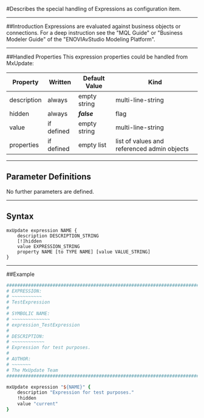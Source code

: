 <!--
 *
 *  This file is part of MxUpdate <http://www.mxupdate.org>.
 *
 *  MxUpdate is a deployment tool for a PLM platform to handle
 *  administration objects as single update files (configuration item).
 *
 *  Copyright (C) 2008-2016 The MxUpdate Team
 *
 *  The Manual of MxUpdate is licensed under a CC BY-NC-SA 4.0 license
 *  (Creative Commons Attribution-NonCommercial-ShareAlike 4.0 
 *  International 4.0 license).
 *
 *  You should have received a copy of the license along with this
 *  work. If not, see <http://creativecommons.org/licenses/by-nc-sa/4.0/>.
 *
-->

#Describes the special handling of Expressions as configuration item.

----
##Introduction
Expressions are evaluated against business objects or connections. For a deep
instruction see the "MQL Guide" or "Business Modeler Guide" of the
"ENOVIAvStudio Modeling Platform".

----
##Handled Properties
This expression properties could be handled from MxUpdate:

Property    | Written            | Default Value | Kind
------------|--------------------|---------------|----
description | always             | empty string  | multi-line-string
hidden      | always             | ***false***   | flag
value       | if defined         | empty string  | multi-line-string
properties  | if defined         | empty list    | list of values and referenced admin objects


----
## Parameter Definitions
No further parameters are defined.

----
## Syntax

    mxUpdate expression NAME {
        description DESCRIPTION_STRING
        [!]hidden
        value EXPRESSION_STRING
        property NAME [to TYPE NAME] [value VALUE_STRING]
    }

----
##Example
```TCL
################################################################################
# EXPRESSION:
# ~~~~~~~~~~~
# TestExpression
#
# SYMBOLIC NAME:
# ~~~~~~~~~~~~~~
# expression_TestExpression
#
# DESCRIPTION:
# ~~~~~~~~~~~~
# Expression for test purposes.
#
# AUTHOR:
# ~~~~~~~
# The MxUpdate Team
################################################################################

mxUpdate expression "${NAME}" {
    description "Expression for test purposes."
    !hidden
    value "current"
}
```
